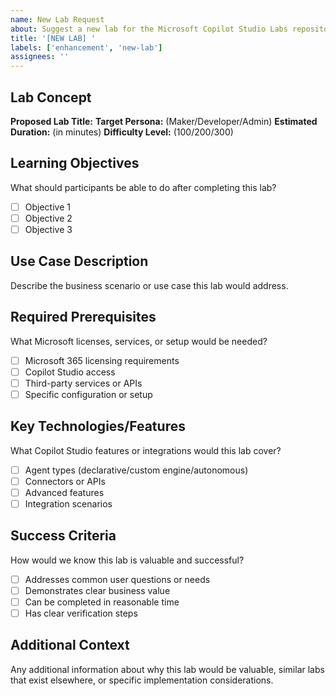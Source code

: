 ```yaml
---
name: New Lab Request
about: Suggest a new lab for the Microsoft Copilot Studio Labs repository
title: '[NEW LAB] '
labels: ['enhancement', 'new-lab']
assignees: ''
---
```


## Lab Concept
**Proposed Lab Title:** 
**Target Persona:** (Maker/Developer/Admin)
**Estimated Duration:** (in minutes)
**Difficulty Level:** (100/200/300)

## Learning Objectives
What should participants be able to do after completing this lab?
- [ ] Objective 1
- [ ] Objective 2
- [ ] Objective 3

## Use Case Description
Describe the business scenario or use case this lab would address.

## Required Prerequisites
What Microsoft licenses, services, or setup would be needed?
- [ ] Microsoft 365 licensing requirements
- [ ] Copilot Studio access
- [ ] Third-party services or APIs
- [ ] Specific configuration or setup

## Key Technologies/Features
What Copilot Studio features or integrations would this lab cover?
- [ ] Agent types (declarative/custom engine/autonomous)
- [ ] Connectors or APIs
- [ ] Advanced features
- [ ] Integration scenarios

## Success Criteria
How would we know this lab is valuable and successful?
- [ ] Addresses common user questions or needs
- [ ] Demonstrates clear business value
- [ ] Can be completed in reasonable time
- [ ] Has clear verification steps

## Additional Context
Any additional information about why this lab would be valuable, similar labs that exist elsewhere, or specific implementation considerations.